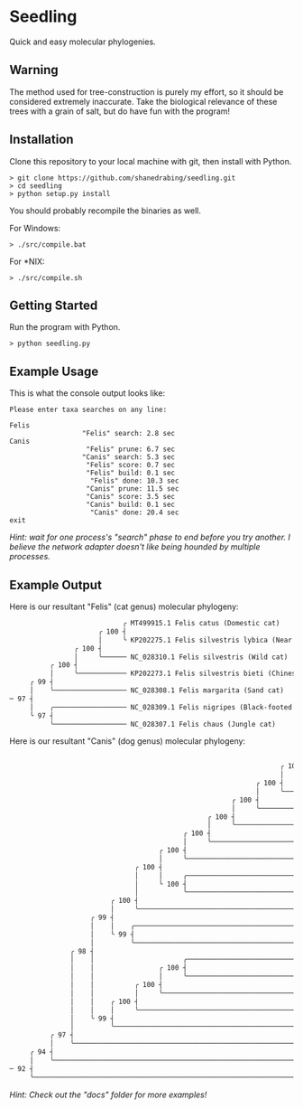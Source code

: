 # Seedling

Quick and easy molecular phylogenies.

## Warning

The method used for tree-construction is purely my effort, so it should be
considered extremely inaccurate. Take the biological relevance of these trees
with a grain of salt, but do have fun with the program!

## Installation

Clone this repository to your local machine with git, then install with Python.

```console
> git clone https://github.com/shanedrabing/seedling.git
> cd seedling
> python setup.py install
```

You should probably recompile the binaries as well.

For Windows:

```console
> ./src/compile.bat
```

For *NIX:

```console
> ./src/compile.sh
```

## Getting Started

Run the program with Python.

```console
> python seedling.py
```

## Example Usage

This is what the console output looks like:

```console
Please enter taxa searches on any line:

Felis
                  "Felis" search: 2.8 sec
Canis
                   "Felis" prune: 6.7 sec
                  "Canis" search: 5.3 sec
                   "Felis" score: 0.7 sec
                   "Felis" build: 0.1 sec
                    "Felis" done: 10.3 sec
                   "Canis" prune: 11.5 sec
                   "Canis" score: 3.5 sec
                   "Canis" build: 0.1 sec
                    "Canis" done: 20.4 sec
exit
```

*Hint: wait for one process's "search" phase to end before you try another. I
believe the network adapter doesn't like being hounded by multiple processes.*

## Example Output

Here is our resultant "Felis" (cat genus) molecular phylogeny:

```txt
                            ╭ MT499915.1 Felis catus (Domestic cat)
                      ╭ 100 ┤
                      │     ╰ KP202275.1 Felis silvestris lybica (Near Eastern wildcat)
                ╭ 100 ┤
                │     ╰────── NC_028310.1 Felis silvestris (Wild cat)
          ╭ 100 ┤
          │     ╰──────────── KP202273.1 Felis silvestris bieti (Chinese desert cat)
     ╭ 99 ┤
     │    ╰────────────────── NC_028308.1 Felis margarita (Sand cat)
─ 97 ┤
     │    ╭────────────────── NC_028309.1 Felis nigripes (Black-footed cat)
     ╰ 97 ┤
          ╰────────────────── NC_028307.1 Felis chaus (Jungle cat)
```

Here is our resultant "Canis" (dog genus) molecular phylogeny:

```txt
                                                                         ╭ MK948871.1 Canis lupus orion (Greenland wolf)
                                                                   ╭ 100 ┤
                                                                   │     ╰ MH746950.1 Canis lupus lupus (Eurasian wolf)
                                                             ╭ 100 ┤
                                                             │     ╰────── MZ042325.1 Canis lupus familiaris (Dog)
                                                       ╭ 100 ┤
                                                       │     ╰──────────── KC896375.1 Canis lupus campestris (Steppe wolf)
                                                 ╭ 100 ┤
                                                 │     ╰────────────────── KC461238.1 Canis lupus desertorum
                                           ╭ 100 ┤
                                           │     ╰──────────────────────── MZ042323.1 Canis lupus baileyi (Mexican gray wolf)
                                     ╭ 100 ┤
                                     │     ╰────────────────────────────── GQ374438.1 Canis lupus chanco (Mongolian wolf)
                               ╭ 100 ┤
                               │     │     ╭────────────────────────────── LC520095.1 Canis lupus hodophilax (Japanese wolf)
                               │     ╰ 100 ┤
                               │           ╰────────────────────────────── KF661092.1 Canis sp. Russia/33,500
                         ╭ 100 ┤
                         │     ╰────────────────────────────────────────── MH035676.1 Canis lupus dingo (Dingo)
                    ╭ 99 ┤
                    │    │    ╭─────────────────────────────────────────── NC_027956.1 Canis lupaster (African golden wolf)
                    │    ╰ 99 ┤
                    │         ╰─────────────────────────────────────────── KF573616.1 Canis lupus laniger (Tibetan wolf)
               ╭ 98 ┤
               │    │                      ╭────────────────────────────── MZ367921.1 Canis rufus (Red wolf)
               │    │                ╭ 100 ┤
               │    │                │     ╰────────────────────────────── MZ042357.1 Canis latrans (Coyote)
               │    │          ╭ 100 ┤
               │    │          │     ╰──────────────────────────────────── MZ367914.1 Canis lupus lycaon (Eastern Canadian wolf)
               │    │    ╭ 100 ┤
               │    │    │     ╰────────────────────────────────────────── MZ042364.1 Canis lupus (Gray wolf)
               │    ╰ 99 ┤
               │         ╰──────────────────────────────────────────────── KT448274.1 Canis aureus (Golden jackal)
          ╭ 97 ┤
          │    ╰────────────────────────────────────────────────────────── KT448280.1 Canis mesomelas (Black-backed jackal)
     ╭ 94 ┤
     │    ╰─────────────────────────────────────────────────────────────── KT448271.1 Canis adustus (Side-striped jackal)
─ 92 ┤
     ╰──────────────────────────────────────────────────────────────────── KF661079.1 Canis sp. Belgium/36,000
```

*Hint: Check out the "docs" folder for more examples!*
